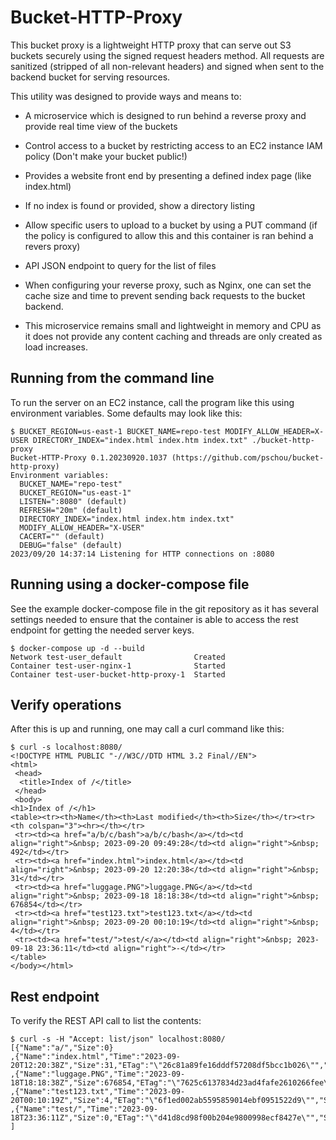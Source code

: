# Bucket-HTTP-Proxy

This bucket proxy is a lightweight HTTP proxy that can serve out S3 buckets
securely using the signed request headers method.  All requests are sanitized
(stripped of all non-relevant headers) and signed when sent to the backend
bucket for serving resources.

This utility was designed to provide ways and means to:

- A microservice which is designed to run behind a reverse proxy and provide real time view of the buckets

- Control access to a bucket by restricting access to an EC2 instance IAM policy (Don't make your bucket public!)

- Provides a website front end by presenting a defined index page (like index.html)

- If no index is found or provided, show a directory listing

- Allow specific users to upload to a bucket by using a PUT command (if the policy is configured to allow this and this container is ran behind a revers proxy)

- API JSON endpoint to query for the list of files

- When configuring your reverse proxy, such as Nginx, one can set the cache size and time to prevent sending back requests to the bucket backend.

- This microservice remains small and lightweight in memory and CPU as it does not provide any content caching and threads are only created as load increases.


## Running from the command line

To run the server on an EC2 instance, call the program like this using
environment variables.  Some defaults may look like this:

```
$ BUCKET_REGION=us-east-1 BUCKET_NAME=repo-test MODIFY_ALLOW_HEADER=X-USER DIRECTORY_INDEX="index.html index.htm index.txt" ./bucket-http-proxy
Bucket-HTTP-Proxy 0.1.20230920.1037 (https://github.com/pschou/bucket-http-proxy)
Environment variables:
  BUCKET_NAME="repo-test"
  BUCKET_REGION="us-east-1"
  LISTEN=":8080" (default)
  REFRESH="20m" (default)
  DIRECTORY_INDEX="index.html index.htm index.txt"
  MODIFY_ALLOW_HEADER="X-USER"
  CACERT="" (default)
  DEBUG="false" (default)
2023/09/20 14:37:14 Listening for HTTP connections on :8080
```

## Running using a docker-compose file

See the example docker-compose file in the git repository as it has several settings needed to ensure that the container is able to access the rest endpoint for getting the needed server keys.

```
$ docker-compose up -d --build
Network test-user_default                Created
Container test-user-nginx-1              Started
Container test-user-bucket-http-proxy-1  Started   
```

## Verify operations

After this is up and running, one may call a curl command like this:

```
$ curl -s localhost:8080/
<!DOCTYPE HTML PUBLIC "-//W3C//DTD HTML 3.2 Final//EN">
<html>
 <head>
  <title>Index of /</title>
 </head>
 <body>
<h1>Index of /</h1>
<table><tr><th>Name</th><th>Last modified</th><th>Size</th></tr><tr><th colspan="3"><hr></th></tr>
 <tr><td><a href="a/b/c/bash">a/b/c/bash</a></td><td align="right">&nbsp; 2023-09-20 09:49:28</td><td align="right">&nbsp; 492</td></tr>
 <tr><td><a href="index.html">index.html</a></td><td align="right">&nbsp; 2023-09-20 12:20:38</td><td align="right">&nbsp; 31</td></tr>
 <tr><td><a href="luggage.PNG">luggage.PNG</a></td><td align="right">&nbsp; 2023-09-18 18:18:38</td><td align="right">&nbsp; 676854</td></tr>
 <tr><td><a href="test123.txt">test123.txt</a></td><td align="right">&nbsp; 2023-09-20 00:10:19</td><td align="right">&nbsp; 4</td></tr>
 <tr><td><a href="test/">test/</a></td><td align="right">&nbsp; 2023-09-18 23:36:11</td><td align="right">-</td></tr>
</table>
</body></html>
```

## Rest endpoint

To verify the REST API call to list the contents:
```
$ curl -s -H "Accept: list/json" localhost:8080/
[{"Name":"a/","Size":0}
,{"Name":"index.html","Time":"2023-09-20T12:20:38Z","Size":31,"ETag":"\"26c81a89fe16dddf57208df5bcc1b026\"","StorageClass":"STANDARD"}
,{"Name":"luggage.PNG","Time":"2023-09-18T18:18:38Z","Size":676854,"ETag":"\"7625c6137834d23ad4fafe2610266fee\"","StorageClass":"STANDARD"}
,{"Name":"test123.txt","Time":"2023-09-20T00:10:19Z","Size":4,"ETag":"\"6f1ed002ab5595859014ebf0951522d9\"","StorageClass":"STANDARD"}
,{"Name":"test/","Time":"2023-09-18T23:36:11Z","Size":0,"ETag":"\"d41d8cd98f00b204e9800998ecf8427e\"","StorageClass":"STANDARD"}
]
```
